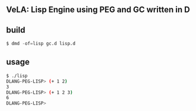 VeLA: Lisp Engine using PEG and GC written in D
---

## build

```d
$ dmd -of=lisp gc.d lisp.d
```

## usage

```sh
$ ./lisp
DLANG-PEG-LISP> (+ 1 2)
3
DLANG-PEG-LISP> (+ 1 2 3)
6
DLANG-PEG-LISP>
```
